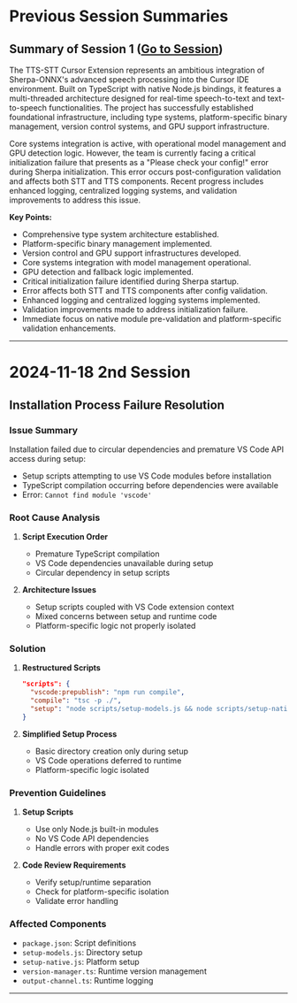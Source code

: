 # Previous Session Summaries

## Summary of Session 1 ([Go to Session](2024-11-17-tts-stt-cursor-Session1.md))

The TTS-STT Cursor Extension represents an ambitious integration of Sherpa-ONNX's advanced speech processing into the Cursor IDE environment. Built on TypeScript with native Node.js bindings, it features a multi-threaded architecture designed for real-time speech-to-text and text-to-speech functionalities. The project has successfully established foundational infrastructure, including type systems, platform-specific binary management, version control systems, and GPU support infrastructure.

Core systems integration is active, with operational model management and GPU detection logic. However, the team is currently facing a critical initialization failure that presents as a "Please check your config!" error during Sherpa initialization. This error occurs post-configuration validation and affects both STT and TTS components. Recent progress includes enhanced logging, centralized logging systems, and validation improvements to address this issue.

**Key Points:**
- Comprehensive type system architecture established.
- Platform-specific binary management implemented.
- Version control and GPU support infrastructures developed.
- Core systems integration with model management operational.
- GPU detection and fallback logic implemented.
- Critical initialization failure identified during Sherpa startup.
- Error affects both STT and TTS components after config validation.
- Enhanced logging and centralized logging systems implemented.
- Validation improvements made to address initialization failure.
- Immediate focus on native module pre-validation and platform-specific validation enhancements.

---

# 2024-11-18 2nd Session

## Installation Process Failure Resolution

### Issue Summary
Installation failed due to circular dependencies and premature VS Code API access during setup:
- Setup scripts attempting to use VS Code modules before installation
- TypeScript compilation occurring before dependencies were available
- Error: `Cannot find module 'vscode'`

### Root Cause Analysis
1. **Script Execution Order**
   - Premature TypeScript compilation
   - VS Code dependencies unavailable during setup
   - Circular dependency in setup scripts

2. **Architecture Issues**
   - Setup scripts coupled with VS Code extension context
   - Mixed concerns between setup and runtime code
   - Platform-specific logic not properly isolated

### Solution
1. **Restructured Scripts**
   ```json
   "scripts": {
     "vscode:prepublish": "npm run compile",
     "compile": "tsc -p ./",
     "setup": "node scripts/setup-models.js && node scripts/setup-native.js"
   }
   ```

2. **Simplified Setup Process**
   - Basic directory creation only during setup
   - VS Code operations deferred to runtime
   - Platform-specific logic isolated

### Prevention Guidelines
1. **Setup Scripts**
   - Use only Node.js built-in modules
   - No VS Code API dependencies
   - Handle errors with proper exit codes

2. **Code Review Requirements**
   - Verify setup/runtime separation
   - Check for platform-specific isolation
   - Validate error handling

### Affected Components
- `package.json`: Script definitions
- `setup-models.js`: Directory setup
- `setup-native.js`: Platform setup
- `version-manager.ts`: Runtime version management
- `output-channel.ts`: Runtime logging

---